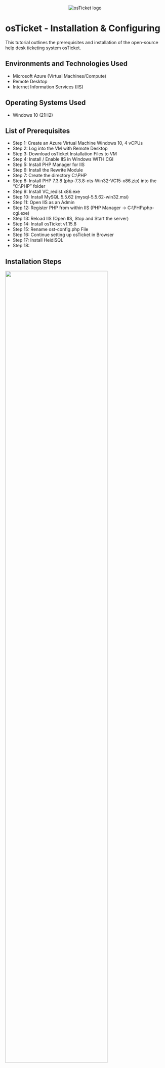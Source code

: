 <p align="center">
<img src="https://i.imgur.com/Clzj7Xs.png" alt="osTicket logo"/>
</p>

<h1>osTicket - Installation & Configuring</h1>
This tutorial outlines the prerequisites and installation of the open-source help desk ticketing system osTicket.<br />

<h2>Environments and Technologies Used</h2>

- Microsoft Azure (Virtual Machines/Compute)
- Remote Desktop
- Internet Information Services (IIS)

<h2>Operating Systems Used </h2>

- Windows 10</b> (21H2)

<h2>List of Prerequisites</h2>

- Step 1: Create an Azure Virtual Machine Windows 10, 4 vCPUs
- Step 2: Log into the VM with Remote Desktop
- Step 3: Download osTicket Installation Files to VM
- Step 4: Install / Enable IIS in Windows WITH CGI
- Step 5: Install PHP Manager for IIS
- Step 6: Install the Rewrite Module
- Step 7: Create the directory C:\PHP
- Step 8: Install PHP 7.3.8 (php-7.3.8-nts-Win32-VC15-x86.zip) into the “C:\PHP” folder
- Step 9: Install VC_redist.x86.exe
- Step 10: Install MySQL 5.5.62 (mysql-5.5.62-win32.msi)
- Step 11: Open IIS as an Admin
- Step 12: Register PHP from within IIS (PHP Manager -> C:\PHP\php-cgi.exe)
- Step 13: Reload IIS (Open IIS, Stop and Start the server)
- Step 14: Install osTicket v1.15.8
- Step 15: Rename ost-config.php File
- Step 16: Continue setting up osTicket in Browser
- Step 17: Install HeidiSQL
- Step 18: 



<h2>Installation Steps</h2>

<p>
<img src="https://i.imgur.com/7E93uXW.png" height="80%" width="80%" alt=""/>
</p>
<p>
Step 1: Create an Azure Virtual Machine Windows 10, 4 vCPUs  
</p>

<p>
<img src="https://i.imgur.com/dlnWxf3.png" height="80%" width="80%" alt=""/>
</p>
<p>
Step 2: Log into the VM with Remote Desktop 
</p>

<p>
<img src="https://i.imgur.com/7E93uXW.png" height="80%" width="80%" alt=""/>
</p>
<p>
<h3> Step 3: Download osTicket Installation Files to VM </h3> 

We will use the files in this folder to install osTicket and some of the dependencies.   
</p>

<p>
<img src="https://i.imgur.com/UBjKqdS.png" height="80%" width="80%" alt=""/>
</p>
<p>
<h3>Step 4: Install / Enable IIS in Windows WITH CGI </h3> 

1. Go to start menu
2. Type in Control Panel
3. Click Uninstall Programs
4. Click Turn Windows Features On and Off
5. Tick Internet Information Services > World Wide Web Services > Application Development Features > CGI
6. Click OK

You can now enter 'http://127.0.0.1/' and it should return a splash screen for IIS. 
</p>

<p>
<img src="https://i.imgur.com/Fggqsfc.png" height="80%" width="80%" alt=""/>
</p>
<p>
<h3>Step 5: Step 5: Install PHP Manager for IIS</h3>

From the “osTicket-Installation-Files” folder, install PHP Manager for IIS (PHPManagerForIIS_V1.5.0.msi)  
</p>
<p>
<img src="https://i.imgur.com/XFUaltz.png" height="80%" width="80%" alt=""/>
</p>

<p>
<h3>Step 6: Install the Rewrite Module</h3>
</p>
<p>
<img src="https://i.imgur.com/RwacG67.png" height="80%" width="80%" alt=""/>
</p>

<p>
<h3>Step 7: Create the directory C:\PHP</h3>

1. Right-click the manila folder on the taskbar
2. Choose File Explorer
3. Click the chevron for This PC
4. Click Windows (C:)
5. Right-click and choose New Folder
6. Rename the folder PHP  
</p>
<p>
<img src="https://i.imgur.com/DkY0y1h.png" height="80%" width="80%" alt=""/>
</p>

<p>
<h3>Step 8: Install PHP 7.3.8 (php-7.3.8-nts-Win32-VC15-x86.zip) into the “C:\PHP” folder</h3>
</p>
<p>
<img src="https://i.imgur.com/b9hlgqC.png" height="80%" width="80%" alt=""/>
</p>

<p>
<h3>Step 9: Install VC_redist.x86.exe</h3>
</p>
<p>
<img src="https://i.imgur.com/5xCSTHQ.png" height="80%" width="80%" alt=""/>
</p>

<h3>Step 10: Step 10: Install MySQL 5.5.62 (mysql-5.5.62-win32.msi) </h3>

- Typical Setup ->
- Launch Configuration Wizard (after install) ->
- Standard Configuration ->
- Username: root
- Password: root

<p>
<img src="https://i.imgur.com/bn4PNDX.png" height="80%" width="80%" alt=""/>
</p>
<p>
<h3>Step 11: Open IIS as an Admin </h3>
</p>
<p>
<img src="https://i.imgur.com/yeFYtWs.png" height="80%" width="80%" alt=""/>
</p>

<p>
<h3>Step 12: Register PHP from within IIS (PHP Manager -> C:\PHP\php-cgi.exe)</h3>
</p>
<p>
<img src="https://i.imgur.com/IJy7kNT.png" height="80%" width="80%" alt=""/>
</p>

<p>
<h3>Step 13: Reload IIS (Open IIS, Stop and Start the server)</h3>
</p>
<p>
<img src="https://i.imgur.com/fTAIcTx.png" height="80%" width="80%" alt=""/>
</p>

<h3>Step 14: Install osTicket v1.15.8</h3>
<p>
1. From the “osTicket-Installation-Files” folder, unzip “osTicket-v1.15.8.zip” and copy the “upload” folder into “c:\inetpub\wwwroot”. <br>
2. Within “c:\inetpub\wwwroot”, Rename “upload” to “osTicket” 
3. Reload IIS (Open IIS, Stop and Start the server)
</p>
<p>
<img src="https://i.imgur.com/MarKOex.png" height="80%" width="80%" alt=""/>
</p>

<h3>Go to sites -> Default -> osTicket</h3>
<p>
On the right, click “Browse *:80” <br />

- Note that some extensions are not enabled
  - Go back to IIS, sites -> Default -> osTicket
  - Double-click PHP Manager
  - Click “Enable or disable an extension”
  - Enable: php_imap.dll
  - Enable: php_intl.dll
  - Enable: php_opcache.dll
  - Refresh the osTicket site in your browser, observe the changes

<p>
<img src="https://i.imgur.com/OgdAQF2.png" height="80%" width="80%" alt=""/>
</p>

<h3>Step 15: Rename: ost-config.php</h3>
<p>
1. From the “osTicket-Installation-Files” folder, unzip “osTicket-v1.15.8.zip” and copy the “upload” folder into “c:\inetpub\wwwroot”. <br>
2. Within “c:\inetpub\wwwroot”, Rename “upload” to “osTicket” 
3. Reload IIS (Open IIS, Stop and Start the server)
</p>
<p>
<img src="https://i.imgur.com/MarKOex.png" height="80%" width="80%" alt=""/>
</p>

<h3>Step 15: Rename: ost-config.php</h3>

<p>
Rename ost-config.php from: C:\inetpub\wwwroot\osTicket\include\ost-sampleconfig.php to C:\inetpub\wwwroot\osTicket\include\ost-config.php
</p>
<p>
<img src="https://i.imgur.com/smksfV2.png" height="80%" width="80%" alt=""/>
</p>

<h3>Step 16: Assign permissions</h3>

<p>
Assign Permissions: ost-config.php </br>
Disable inheritance -> Remove All </br>
New Permissions -> Everyone -> All </br>
</p>
<p>
<img src="https://i.imgur.com/JTMxcXa.png" height="80%" width="80%" alt=""/>
</p>

<h3>Step 16: Continue setting up osTicket in Browser</h3>

<p>
1. Continue Setting up osTicket in the browser (click Continue) </br>
2. Name Helpdesk </br>
3. Default email (receives email from customers) 
</p>
<p>
<img src="https://i.imgur.com/FUwZPbS.png" height="80%" width="80%" alt=""/>
</p>

<h3>Step 17: Install HeidiSQL</h3>

<p>
1. Open Heidi SQL </br>
2. Create a new session, root/root </br>
3. Connect to the session </br>
4. Right-click Unamed > Create New > Database </br>
5. Name the new database “osTicket” </br>

</p>
<p>
<img src="https://i.imgur.com/mjquXsh.png" height="80%" width="80%" alt=""/>
</p>

<h3>Step 18: Continue setting up osTicket in Browser</h3>

<p>
1. MySQL Database: osTicket </br>
2. MySQL Username: root </br>
3. MySQL Password: root </br>
4. Click “Install Now!” 
</p>
<p>
<img src="https://i.imgur.com/q2MQT3p.png" height="80%" width="80%" alt=""/>
</p>

